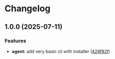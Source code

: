 # Changelog

## 1.0.0 (2025-07-11)


### Features

* **agent:** add very basic cli with installer ([428f82f](https://github.com/tiltcamp/devicemonster/commit/428f82f3f4e8eeb3f20345991dca8ba2a7663a42))
